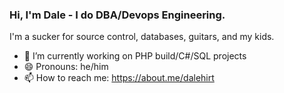 ### Hi, I'm Dale - I do DBA/Devops Engineering.  
I'm a sucker for source control, databases, guitars, and my kids.

<!--
**dalehhirt/dalehhirt** is a ✨ _special_ ✨ repository because its `README.md` (this file) appears on your GitHub profile.

Here are some ideas to get you started:

- 🔭 I’m currently working on ...
- 🌱 I’m currently learning ...
- 👯 I’m looking to collaborate on ...
- 🤔 I’m looking for help with ...
- 💬 Ask me about ...
- 📫 How to reach me: ...
- 😄 Pronouns: ...
- ⚡ Fun fact: ...
-->

- 🔭 I’m currently working on PHP build/C#/SQL projects
- 😄 Pronouns: he/him
- 📫 How to reach me: https://about.me/dalehirt
